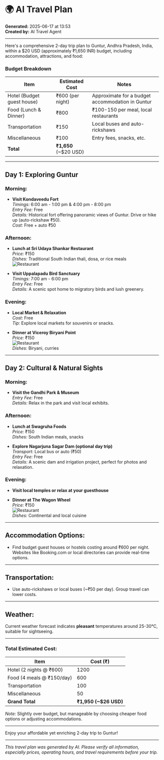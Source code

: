 # 🌍 AI Travel Plan

**Generated:** 2025-06-17 at 13:53  
**Created by:** AI Travel Agent

---

Here's a comprehensive 2-day trip plan to Guntur, Andhra Pradesh, India, within a $20 USD (approximately ₹1,650 INR) budget, including accommodation, attractions, and food:

### Budget Breakdown
| Item                     | Estimated Cost          | Notes                                           |
|-------------------------|-------------------------|------------------------------------------------|
| Hotel (Budget guest house) | ₹600 (per night)        | Approximate for a budget accommodation in Guntur |
| Food (Lunch & Dinner)     | ₹800                    | ₹100-150 per meal, local restaurants            |
| Transportation            | ₹150                    | Local buses and auto-rickshaws                |
| Miscellaneous             | ₹100                    | Entry fees, snacks, etc.                        |
| **Total**                 | **₹1,650** (~$20 USD)   |                                                 |

---

## Day 1: Exploring Guntur
### Morning:
- **Visit Kondaveedu Fort**  
  *Timings:* 6:00 am - 1:00 pm & 4:00 pm - 8:00 pm  
  *Entry Fee:* Free  
  *Details:* Historical fort offering panoramic views of Guntur. Drive or hike up (auto-rickshaw ₹50).  
  *Cost:* Free + auto ₹50

### Afternoon:
- **Lunch at Sri Udaya Shankar Restaurant**  
  *Price:* ₹150  
  *Dishes:* Traditional South Indian thali, dosa, or rice meals  
  ![Restaurant](https://serpapi.com/searches/685125d8079a2b051e141d0d/images/02b8f86fc40617c7ac48b427126f2032d30d70e39af7dab06e805290cad86c3ad660615be8d8c677.jpeg)  

- **Visit Uppalapadu Bird Sanctuary**  
  *Timings:* 7:00 am - 6:00 pm  
  *Entry Fee:* Free  
  *Details:* A scenic spot home to migratory birds and lush greenery.  

### Evening:
- **Local Market & Relaxation**  
  *Cost:* Free  
  *Tip:* Explore local markets for souvenirs or snacks.  

- **Dinner at Viceroy Biryani Point**  
  *Price:* ₹150  
  ![Restaurant](https://serpapi.com/searches/685125d8079a2b051e141d0d/images/02b8f86fc40617c7ac48b427126f2032f475926695eb64cb516bcc46e81b7f08582bd2aff82684b2.jpeg)  
  *Dishes:* Biryani, curries

---

## Day 2: Cultural & Natural Sights
### Morning:
- **Visit the Gandhi Park & Museum**  
  *Entry Fee:* Free  
  *Details:* Relax in the park and visit local exhibits.

### Afternoon:
- **Lunch at Swagruha Foods**  
  *Price:* ₹150  
  *Dishes:* South Indian meals, snacks  

- **Explore Nagarjuna Sagar Dam (optional day trip)**  
  *Transport:* Local bus or auto (₹50)  
  *Entry Fee:* Free  
  *Details:* A scenic dam and irrigation project, perfect for photos and relaxation.  

### Evening:
- **Visit local temples or relax at your guesthouse**

- **Dinner at The Wagon Wheel**  
  *Price:* ₹150  
  ![Restaurant](https://serpapi.com/searches/685125d8079a2b051e141d0d/images/02b8f86fc40617c7ac48b427126f2032f475926695eb64cb516bcc46e81b7f08582bd2aff82684b2.jpeg)  
  *Dishes:* Continental and local cuisine

---

## Accommodation Options:
- Find budget guest houses or hostels costing around ₹600 per night. Websites like Booking.com or local directories can provide real-time options.

---

## Transportation:
- Use auto-rickshaws or local buses (~₹50 per day). Group travel can lower costs.

---

## Weather:
Current weather forecast indicates **pleasant** temperatures around 25-30°C, suitable for sightseeing.

---

### Total Estimated Cost:
| Item                                      | Cost (₹)       |
|-------------------------------------------|----------------|
| Hotel (2 nights @ ₹600)                     | 1200           |
| Food (4 meals @ ₹150/day)                     | 600            |
| Transportation                              | 100            |
| Miscellaneous                               | 50             |
| **Grand Total**                             | **₹1,950 (~$26 USD)** |

*Note:* Slightly over budget, but manageable by choosing cheaper food options or adjusting accommodations.

---

Enjoy your affordable yet enriching 2-day trip to Guntur!

---

*This travel plan was generated by AI. Please verify all information, especially prices, operating hours, and travel requirements before your trip.*
